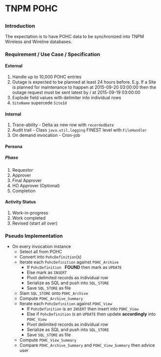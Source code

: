 # TNPM POHC

##

### Introduction

The expectation is to have POHC data to be synchronized into TNPM Wireless and Wireline databases.

### Requirement / Use Case / Specification

#### External

1. Handle up to 10,000 POHC entries
2. Outage is expected to be planned at least 24 hours before. E.g. If a Site is planned for maintenance to happen at 2015-09-20 03:00:00 then the outage request must be sent latest by / at 2015-09-19 03:00:00
3. Explode field values with delimiter into individual rows
4. `SiteName` supercede `SiteId`

#### Internal

1. Trace-ability - Delta as new row with `recordedDate`
2. Audit trail - Class `java.util.logging` FINEST level with `FileHandler`
3. On demand invocation - Cron-job

#### Persona

##### Phase

1. Requestor
2. Approver
3. Final Approver
4. HO Approver (Optional)
5. Completion

#### Activity Status

1. Work-in-progress
2. Work completed
3. Revised (start all over)

### Pseudo Implementation

* On every invocation instance
  * Select all from POHC
  * Convert into `PohcDefinition`(s)
  * Iterate each `PohcDefinition` against `POHC_Archive`
      * If `PohcDefinition ` **FOUND** then mark as `UPDATE`
      * Else mark as `INSERT`
      * Pivot delimited records as individual row
      * Serialize as SQL and push into `SQL_STORE`
      * Save `SQL_STORE` as file
  * Slam `SQL_STORE` onto `POHC_Archive`
  * Compute `POHC_Archive_Summary`
  * Iterate each `PohcDefinition` against `POHC_View`
      * If `PohcDefinition` is an `INSERT` then insert into `POHC_View`
      * Else if `PohcDefinition` is an `UPDATE` then update **accordingly** into `POHC_View`
      * Pivot delimited records as individual row
      * Serialize as SQL and push into `SQL_STORE`
      * Save `SQL_STORE` as file
  * Compute `POHC_View_Summary`
  * Compare `POHC_Archive_Summary` and `POHC_View_Summary` then advice user 